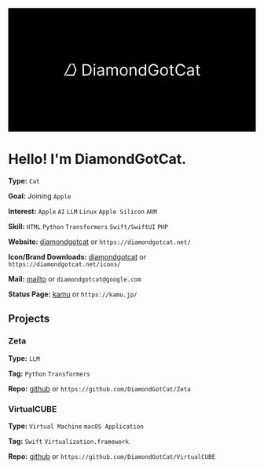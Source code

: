 <svg width="2048" height="1024" viewBox="0 0 2048 1024" fill="none" xmlns="http://www.w3.org/2000/svg">
<g clip-path="url(#clip0_3_2)">
<rect width="2048" height="1024" fill="#B36B6B"/>
<rect width="2048" height="1024" fill="black"/>
<path d="M461 562L511 462H521L471 562H461Z" fill="white"/>
<path d="M564.6 512L544.6 462H524.6L521.6 469.6H537.2L554.2 512L537.2 552H482.2L477.2 562H544.6L564.6 512Z" fill="white"/>
<path d="M1586.62 488.816V498.127H1549.57V488.816H1586.62ZM1560.37 471.683H1571.35V539.84C1571.35 542.943 1571.8 545.271 1572.7 546.823C1573.64 548.344 1574.82 549.368 1576.24 549.896C1577.7 550.392 1579.24 550.641 1580.85 550.641C1582.06 550.641 1583.06 550.578 1583.83 550.454C1584.61 550.299 1585.23 550.175 1585.69 550.082L1587.93 559.952C1587.18 560.231 1586.14 560.51 1584.81 560.79C1583.47 561.1 1581.78 561.255 1579.73 561.255C1576.63 561.255 1573.59 560.588 1570.61 559.253C1567.66 557.919 1565.21 555.886 1563.25 553.155C1561.33 550.423 1560.37 546.978 1560.37 542.819V471.683Z" fill="white"/>
<path d="M1502.7 562C1498.17 562 1494.05 561.146 1490.36 559.439C1486.67 557.701 1483.73 555.203 1481.56 551.944C1479.39 548.654 1478.3 544.682 1478.3 540.026C1478.3 535.929 1479.11 532.608 1480.72 530.063C1482.34 527.487 1484.49 525.47 1487.19 524.011C1489.9 522.552 1492.87 521.466 1496.13 520.752C1499.42 520.007 1502.73 519.418 1506.05 518.983C1510.39 518.425 1513.92 518.006 1516.62 517.726C1519.35 517.416 1521.34 516.904 1522.58 516.19C1523.85 515.476 1524.49 514.235 1524.49 512.466V512.093C1524.49 507.5 1523.23 503.93 1520.71 501.385C1518.23 498.84 1514.46 497.568 1509.4 497.568C1504.16 497.568 1500.04 498.716 1497.06 501.013C1494.09 503.31 1491.99 505.762 1490.78 508.369L1480.35 504.644C1482.21 500.299 1484.7 496.916 1487.8 494.495C1490.93 492.043 1494.35 490.336 1498.04 489.374C1501.77 488.381 1505.43 487.885 1509.03 487.885C1511.33 487.885 1513.96 488.164 1516.94 488.723C1519.95 489.25 1522.86 490.352 1525.65 492.028C1528.47 493.704 1530.82 496.233 1532.68 499.616C1534.54 502.999 1535.47 507.531 1535.47 513.21V560.324H1524.49V550.641H1523.93C1523.18 552.192 1521.94 553.853 1520.2 555.622C1518.46 557.391 1516.15 558.896 1513.27 560.138C1510.38 561.379 1506.86 562 1502.7 562ZM1504.37 552.13C1508.72 552.13 1512.38 551.277 1515.36 549.57C1518.37 547.863 1520.64 545.659 1522.16 542.959C1523.71 540.259 1524.49 537.419 1524.49 534.439V524.384C1524.02 524.942 1523 525.454 1521.41 525.92C1519.86 526.354 1518.06 526.742 1516.01 527.084C1514 527.394 1512.02 527.673 1510.1 527.922C1508.21 528.139 1506.67 528.325 1505.49 528.48C1502.64 528.853 1499.97 529.458 1497.48 530.296C1495.03 531.103 1493.05 532.329 1491.52 533.974C1490.03 535.588 1489.29 537.791 1489.29 540.585C1489.29 544.402 1490.7 547.289 1493.53 549.244C1496.38 551.168 1500 552.13 1504.37 552.13Z" fill="white"/>
<path d="M1464.49 494.775H1452.94C1452.26 491.454 1451.06 488.536 1449.36 486.022C1447.68 483.508 1445.63 481.398 1443.21 479.691C1440.82 477.953 1438.17 476.649 1435.25 475.78C1432.33 474.911 1429.29 474.477 1426.13 474.477C1420.35 474.477 1415.12 475.935 1410.44 478.853C1405.78 481.77 1402.07 486.069 1399.31 491.749C1396.58 497.428 1395.21 504.396 1395.21 512.652C1395.21 520.907 1396.58 527.875 1399.31 533.555C1402.07 539.235 1405.78 543.533 1410.44 546.451C1415.12 549.368 1420.35 550.827 1426.13 550.827C1429.29 550.827 1432.33 550.392 1435.25 549.523C1438.17 548.654 1440.82 547.366 1443.21 545.659C1445.63 543.921 1447.68 541.795 1449.36 539.281C1451.06 536.736 1452.26 533.819 1452.94 530.529H1464.49C1463.62 535.402 1462.04 539.762 1459.74 543.611C1457.44 547.459 1454.59 550.734 1451.17 553.434C1447.76 556.103 1443.93 558.136 1439.67 559.533C1435.45 560.929 1430.94 561.628 1426.13 561.628C1418 561.628 1410.76 559.641 1404.43 555.669C1398.1 551.696 1393.12 546.047 1389.49 538.723C1385.86 531.398 1384.04 522.708 1384.04 512.652C1384.04 502.596 1385.86 493.906 1389.49 486.581C1393.12 479.256 1398.1 473.608 1404.43 469.635C1410.76 465.662 1418 463.676 1426.13 463.676C1430.94 463.676 1435.45 464.374 1439.67 465.771C1443.93 467.168 1447.76 469.216 1451.17 471.916C1454.59 474.585 1457.44 477.844 1459.74 481.693C1462.04 485.51 1463.62 489.871 1464.49 494.775Z" fill="white"/>
<path d="M1369.75 488.816V498.127H1332.69V488.816H1369.75ZM1343.49 471.683H1354.48V539.84C1354.48 542.943 1354.93 545.271 1355.83 546.823C1356.76 548.344 1357.94 549.368 1359.37 549.896C1360.83 550.392 1362.36 550.641 1363.98 550.641C1365.19 550.641 1366.18 550.578 1366.96 550.454C1367.73 550.299 1368.35 550.175 1368.82 550.082L1371.05 559.952C1370.31 560.231 1369.27 560.51 1367.93 560.79C1366.6 561.1 1364.91 561.255 1362.86 561.255C1359.75 561.255 1356.71 560.588 1353.73 559.253C1350.79 557.919 1348.33 555.886 1346.38 553.155C1344.45 550.423 1343.49 546.978 1343.49 542.819V471.683Z" fill="white"/>
<path d="M1289.48 561.814C1283.02 561.814 1277.36 560.277 1272.48 557.205C1267.64 554.132 1263.86 549.834 1261.12 544.309C1258.42 538.785 1257.07 532.329 1257.07 524.942C1257.07 517.493 1258.42 510.991 1261.12 505.436C1263.86 499.88 1267.64 495.566 1272.48 492.493C1277.36 489.421 1283.02 487.885 1289.48 487.885C1295.93 487.885 1301.58 489.421 1306.42 492.493C1311.29 495.566 1315.08 499.88 1317.78 505.436C1320.51 510.991 1321.88 517.493 1321.88 524.942C1321.88 532.329 1320.51 538.785 1317.78 544.309C1315.08 549.834 1311.29 554.132 1306.42 557.205C1301.58 560.277 1295.93 561.814 1289.48 561.814ZM1289.48 551.944C1294.38 551.944 1298.41 550.687 1301.58 548.173C1304.75 545.659 1307.09 542.354 1308.61 538.257C1310.13 534.16 1310.89 529.722 1310.89 524.942C1310.89 520.163 1310.13 515.709 1308.61 511.581C1307.09 507.453 1304.75 504.117 1301.58 501.572C1298.41 499.027 1294.38 497.754 1289.48 497.754C1284.57 497.754 1280.54 499.027 1277.37 501.572C1274.21 504.117 1271.86 507.453 1270.34 511.581C1268.82 515.709 1268.06 520.163 1268.06 524.942C1268.06 529.722 1268.82 534.16 1270.34 538.257C1271.86 542.354 1274.21 545.659 1277.37 548.173C1280.54 550.687 1284.57 551.944 1289.48 551.944Z" fill="white"/>
<path d="M1229.66 494.775C1228.64 491.64 1227.29 488.831 1225.61 486.348C1223.97 483.834 1222 481.693 1219.7 479.924C1217.44 478.155 1214.86 476.804 1211.97 475.873C1209.09 474.942 1205.92 474.477 1202.48 474.477C1196.83 474.477 1191.69 475.935 1187.07 478.853C1182.44 481.77 1178.76 486.069 1176.03 491.749C1173.3 497.428 1171.94 504.396 1171.94 512.652C1171.94 520.907 1173.32 527.875 1176.08 533.555C1178.84 539.235 1182.58 543.533 1187.3 546.451C1192.02 549.368 1197.32 550.827 1203.22 550.827C1208.68 550.827 1213.49 549.663 1217.65 547.335C1221.84 544.976 1225.1 541.655 1227.43 537.372C1229.79 533.058 1230.97 527.984 1230.97 522.149L1234.51 522.894H1205.83V512.652H1242.14V522.894C1242.14 530.746 1240.47 537.574 1237.11 543.378C1233.79 549.182 1229.2 553.682 1223.33 556.879C1217.5 560.045 1210.79 561.628 1203.22 561.628C1194.78 561.628 1187.36 559.641 1180.97 555.669C1174.61 551.696 1169.64 546.047 1166.07 538.723C1162.53 531.398 1160.76 522.708 1160.76 512.652C1160.76 505.11 1161.77 498.328 1163.79 492.307C1165.84 486.255 1168.72 481.103 1172.45 476.851C1176.17 472.599 1180.58 469.34 1185.67 467.074C1190.76 464.809 1196.36 463.676 1202.48 463.676C1207.5 463.676 1212.19 464.436 1216.54 465.957C1220.91 467.447 1224.81 469.573 1228.22 472.335C1231.67 475.066 1234.54 478.341 1236.83 482.158C1239.13 485.945 1240.71 490.15 1241.58 494.775H1229.66Z" fill="white"/>
<path d="M1108.58 561.814C1102.62 561.814 1097.36 560.309 1092.79 557.298C1088.23 554.256 1084.66 549.973 1082.09 544.449C1079.51 538.893 1078.22 532.329 1078.22 524.756C1078.22 517.245 1079.51 510.728 1082.09 505.203C1084.66 499.678 1088.25 495.411 1092.84 492.4C1097.43 489.39 1102.74 487.885 1108.76 487.885C1113.42 487.885 1117.09 488.66 1119.79 490.212C1122.53 491.733 1124.61 493.471 1126.03 495.426C1127.49 497.351 1128.62 498.934 1129.43 500.175H1130.36V464.98H1141.35V560.324H1130.74V549.337H1129.43C1128.62 550.641 1127.48 552.286 1125.99 554.272C1124.5 556.227 1122.37 557.981 1119.61 559.533C1116.85 561.053 1113.17 561.814 1108.58 561.814ZM1110.07 551.944C1114.47 551.944 1118.2 550.796 1121.24 548.499C1124.28 546.171 1126.59 542.959 1128.17 538.862C1129.76 534.734 1130.55 529.97 1130.55 524.57C1130.55 519.232 1129.77 514.561 1128.22 510.557C1126.67 506.522 1124.37 503.387 1121.33 501.153C1118.29 498.887 1114.53 497.754 1110.07 497.754C1105.41 497.754 1101.53 498.949 1098.43 501.339C1095.35 503.698 1093.04 506.91 1091.49 510.976C1089.97 515.011 1089.21 519.542 1089.21 524.57C1089.21 529.66 1089.98 534.284 1091.54 538.443C1093.12 542.571 1095.45 545.861 1098.52 548.313C1101.62 550.734 1105.47 551.944 1110.07 551.944Z" fill="white"/>
<path d="M1015.87 517.307V560.324H1004.89V488.816H1015.5V499.989H1016.43C1018.11 496.358 1020.65 493.44 1024.07 491.237C1027.48 489.002 1031.89 487.885 1037.29 487.885C1042.13 487.885 1046.37 488.878 1050 490.864C1053.63 492.819 1056.45 495.799 1058.47 499.803C1060.49 503.775 1061.5 508.803 1061.5 514.886V560.324H1050.51V515.631C1050.51 510.014 1049.05 505.638 1046.13 502.503C1043.22 499.337 1039.21 497.754 1034.12 497.754C1030.62 497.754 1027.48 498.515 1024.72 500.035C1021.99 501.556 1019.83 503.775 1018.25 506.693C1016.66 509.61 1015.87 513.148 1015.87 517.307Z" fill="white"/>
<path d="M955.712 561.814C949.257 561.814 943.593 560.277 938.72 557.205C933.878 554.132 930.092 549.834 927.36 544.309C924.66 538.785 923.31 532.329 923.31 524.942C923.31 517.493 924.66 510.991 927.36 505.436C930.092 499.88 933.878 495.566 938.72 492.493C943.593 489.421 949.257 487.885 955.712 487.885C962.168 487.885 967.817 489.421 972.658 492.493C977.531 495.566 981.318 499.88 984.018 505.436C986.749 510.991 988.115 517.493 988.115 524.942C988.115 532.329 986.749 538.785 984.018 544.309C981.318 549.834 977.531 554.132 972.658 557.205C967.817 560.277 962.168 561.814 955.712 561.814ZM955.712 551.944C960.616 551.944 964.651 550.687 967.817 548.173C970.982 545.659 973.326 542.354 974.846 538.257C976.367 534.16 977.128 529.722 977.128 524.942C977.128 520.163 976.367 515.709 974.846 511.581C973.326 507.453 970.982 504.117 967.817 501.572C964.651 499.027 960.616 497.754 955.712 497.754C950.809 497.754 946.774 499.027 943.608 501.572C940.442 504.117 938.099 507.453 936.578 511.581C935.057 515.709 934.297 520.163 934.297 524.942C934.297 529.722 935.057 534.16 936.578 538.257C938.099 542.354 940.442 545.659 943.608 548.173C946.774 550.687 950.809 551.944 955.712 551.944Z" fill="white"/>
<path d="M812.719 560.324V488.816H823.333V499.989H824.264C825.754 496.171 828.159 493.207 831.48 491.097C834.801 488.955 838.79 487.885 843.445 487.885C848.163 487.885 852.089 488.955 855.223 491.097C858.389 493.207 860.857 496.171 862.626 499.989H863.371C865.202 496.295 867.948 493.363 871.611 491.19C875.273 488.986 879.665 487.885 884.786 487.885C891.179 487.885 896.409 489.886 900.475 493.89C904.541 497.863 906.574 504.055 906.574 512.466V560.324H895.587V512.466C895.587 507.189 894.143 503.418 891.257 501.153C888.371 498.887 884.972 497.754 881.061 497.754C876.033 497.754 872.138 499.275 869.376 502.317C866.614 505.327 865.233 509.145 865.233 513.769V560.324H854.06V511.348C854.06 507.282 852.74 504.008 850.102 501.525C847.464 499.011 844.066 497.754 839.907 497.754C837.051 497.754 834.382 498.515 831.899 500.035C829.447 501.556 827.461 503.667 825.94 506.367C824.451 509.036 823.706 512.124 823.706 515.631V560.324H812.719Z" fill="white"/>
<path d="M759.891 562C755.359 562 751.247 561.146 747.553 559.439C743.86 557.701 740.927 555.203 738.755 551.944C736.582 548.654 735.496 544.682 735.496 540.026C735.496 535.929 736.303 532.608 737.917 530.063C739.53 527.487 741.688 525.47 744.388 524.011C747.088 522.552 750.067 521.466 753.326 520.752C756.616 520.007 759.922 519.418 763.242 518.983C767.588 518.425 771.11 518.006 773.81 517.726C776.542 517.416 778.528 516.904 779.769 516.19C781.042 515.476 781.678 514.235 781.678 512.466V512.093C781.678 507.5 780.421 503.93 777.907 501.385C775.424 498.84 771.653 497.568 766.594 497.568C761.349 497.568 757.237 498.716 754.257 501.013C751.278 503.31 749.183 505.762 747.972 508.369L737.544 504.644C739.406 500.299 741.889 496.916 744.993 494.495C748.128 492.043 751.542 490.336 755.235 489.374C758.959 488.381 762.622 487.885 766.222 487.885C768.519 487.885 771.157 488.164 774.136 488.723C777.147 489.25 780.049 490.352 782.842 492.028C785.666 493.704 788.01 496.233 789.872 499.616C791.734 502.999 792.665 507.531 792.665 513.21V560.324H781.678V550.641H781.12C780.375 552.192 779.133 553.853 777.395 555.622C775.657 557.391 773.345 558.896 770.458 560.138C767.572 561.379 764.049 562 759.891 562ZM761.566 552.13C765.912 552.13 769.574 551.277 772.553 549.57C775.564 547.863 777.83 545.659 779.35 542.959C780.902 540.259 781.678 537.419 781.678 534.439V524.384C781.213 524.942 780.188 525.454 778.606 525.92C777.054 526.354 775.254 526.742 773.205 527.084C771.188 527.394 769.217 527.673 767.293 527.922C765.4 528.139 763.863 528.325 762.684 528.48C759.828 528.853 757.159 529.458 754.676 530.296C752.224 531.103 750.238 532.329 748.717 533.974C747.228 535.588 746.483 537.791 746.483 540.585C746.483 544.402 747.895 547.289 750.719 549.244C753.575 551.168 757.19 552.13 761.566 552.13Z" fill="white"/>
<path d="M707.737 560.324V488.816H718.724V560.324H707.737ZM713.324 476.898C711.183 476.898 709.336 476.168 707.784 474.709C706.263 473.251 705.503 471.497 705.503 469.449C705.503 467.4 706.263 465.647 707.784 464.188C709.336 462.729 711.183 462 713.324 462C715.466 462 717.297 462.729 718.818 464.188C720.369 465.647 721.145 467.4 721.145 469.449C721.145 471.497 720.369 473.251 718.818 474.709C717.297 476.168 715.466 476.898 713.324 476.898Z" fill="white"/>
<path d="M644.423 560.324H615V464.98H645.726C654.975 464.98 662.89 466.888 669.469 470.706C676.049 474.492 681.092 479.939 684.6 487.047C688.107 494.123 689.86 502.596 689.86 512.466C689.86 522.397 688.091 530.948 684.553 538.117C681.015 545.256 675.863 550.749 669.097 554.598C662.331 558.415 654.106 560.324 644.423 560.324ZM626.546 550.082H643.678C651.561 550.082 658.094 548.561 663.277 545.52C668.461 542.478 672.325 538.148 674.87 532.531C677.415 526.913 678.687 520.225 678.687 512.466C678.687 504.768 677.43 498.142 674.916 492.587C672.402 487 668.647 482.717 663.65 479.737C658.653 476.727 652.43 475.222 644.981 475.222H626.546V550.082Z" fill="white"/>
</g>
<defs>
<clipPath id="clip0_3_2">
<rect width="2048" height="1024" fill="white"/>
</clipPath>
</defs>
</svg>

# Hello! I'm DiamondGotCat.

**Type:** `Cat`

**Goal:** Joining `Apple`

**Interest:** `Apple` `AI` `LLM` `Linux` `Apple Silicon` `ARM`

**Skill:** `HTML` `Python` `Transformers` `Swift/SwiftUI` `PHP`

**Website:** [diamondgotcat](https://diamondgotcat.net/) or `https://diamondgotcat.net/`

**Icon/Brand Downloads:** [diamondgotcat](https://diamondgotcat.net/icons/) or `https://diamondgotcat.net/icons/`

**Mail:** [mailto](mailto:diamondgotcat@google.com) or `diamondgotcat@google.com`

**Status Page:** [kamu](https://kamu.jp) or `https://kamu.jp/`

## Projects

### Zeta

**Type:** `LLM`

**Tag:** `Python` `Transformers`

**Repo:** [github](https://github.com/DiamondGotCat/Zeta) or `https://github.com/DiamondGotCat/Zeta`

### VirtualCUBE

**Type:** `Virtual Machine` `macOS Application`

**Tag:** `Swift` `Virtualization.framework`

**Repo:** [github](https://github.com/DiamondGotCat/VirtualCUBE) or `https://github.com/DiamondGotCat/VirtualCUBE`
